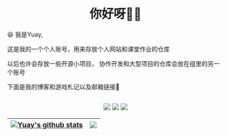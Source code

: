 <h1 align="center">你好呀👏🏻</h1>

😆 我是Yuay,

这是我的一个个人账号，用来存放个人网站和课堂作业的仓库

以后也许会存放一些开源小项目， 协作开发和大型项目的仓库会放在组里的另一个账号

下面是我的博客和游戏札记以及邮箱链接👋

<h2 align="center"></h2>

<div align="center">

[![](https://img.shields.io/badge/-Blog-orange?style=for-the-badge&color=09B3AF&logo=blogger&logoColor=white)](https://www.yuay.ac.cn/)
[![](https://img.shields.io/badge/-GDADMN-green?style=for-the-badge&color=121D33&logo=robotframework&logoColor=white)](https://gdadmn.yuay.ac.cn/)
[![](https://img.shields.io/badge/-Email-green?style=for-the-badge&color=65C179&logo=minutemailer&logoColor=white)](mailto:yuay@yuay.ac.cn)

</div>
<div align="center">

| <a href="https://github.com/YuayYeonhi"><img align="center" src="https://github-readme-stats.vercel.app/api?username=YuayYeonhi&show_icons=true&include_all_commits=true&theme=buefy&hide_border=true&count_private=true" alt="Yuay's github stats" /></a> | <a href="https://github.com/YuayYeonhi"><img align="center" src="https://github-readme-stats.vercel.app/api/top-langs/?username=YuayYeonhi&layout=compact&theme=buefy&hide_border=true&hide=html&" /></a> |
| ------------- | ------------- |

</div>
